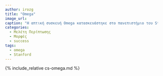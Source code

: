 ```yaml
---
author: irozg
title: "Omega"
image_url: 
caption: "Η απτική συσκευή Omega κατασκευάστηκε στο πανεπιστήμιο του Standford και διαθέτει 7 βαθμούς ελευθερίας ως προς την αίσθηση της κίνησης του χρήστη"
categories:
  - Μελέτη Περίπτωσης
  - Μορφές
  - success
tags:
  - omega
  - Stanford
---
```


{% include_relative cs-omega.md %}

